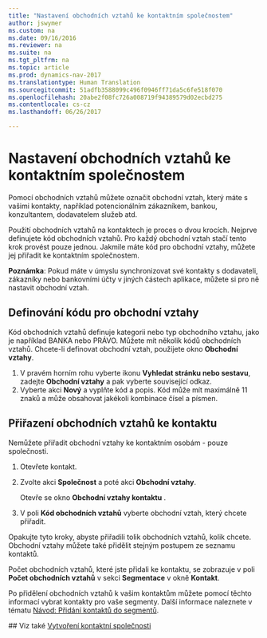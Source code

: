 ```yaml
---
title: "Nastavení obchodních vztahů ke kontaktním společnostem"
author: jswymer
ms.custom: na
ms.date: 09/16/2016
ms.reviewer: na
ms.suite: na
ms.tgt_pltfrm: na
ms.topic: article
ms.prod: dynamics-nav-2017
ms.translationtype: Human Translation
ms.sourcegitcommit: 51adfb3588099c496f0946ff71da5c6fe518f070
ms.openlocfilehash: 20abe2f08fc726a008719f94389579d02ecbd275
ms.contentlocale: cs-cz
ms.lasthandoff: 06/26/2017

---
```

# <a name="set-up-business-relations-on-contact-companies"></a>Nastavení obchodních vztahů ke kontaktním společnostem
Pomocí obchodních vztahů můžete označit obchodní vztah, který máte s vašimi kontakty, například potencionálním zákazníkem, bankou, konzultantem, dodavatelem služeb atd.

Použití obchodních vztahů na kontaktech je proces o dvou krocích. Nejprve definujete kód obchodních vztahů. Pro každý obchodní vztah stačí tento krok provést pouze jednou. Jakmile máte kód pro obchodní vztahy, můžete jej přiřadit ke kontaktním společnostem.

**Poznámka**: Pokud máte v úmyslu synchronizovat své kontakty s dodavateli, zákazníky nebo bankovními účty v jiných částech aplikace, můžete si pro ně nastavit obchodní vztah.

## <a name="define-a-business-relation-code"></a>Definování kódu pro obchodní vztahy
Kód obchodních vztahů definuje kategorii nebo typ obchodního vztahu, jako je například BANKA nebo PRÁVO. Můžete mít několik kódů obchodních vztahů. Chcete-li definovat obchodní vztah, použijete okno **Obchodní vztahy**.

1. V pravém horním rohu vyberte ikonu **Vyhledat stránku nebo sestavu**, zadejte **Obchodní vztahy** a pak vyberte související odkaz.
2. Vyberte akci **Nový** a vyplňte kód a popis. Kód může mít maximálně 11 znaků a může obsahovat jakékoli kombinace čísel a písmen.

## <a name="assign-business-relations-to-a-contact"></a>Přiřazení obchodních vztahů ke kontaktu
Nemůžete přiřadit obchodní vztahy ke kontaktním osobám - pouze společnosti.

1. Otevřete kontakt.
2. Zvolte akci **Společnost** a poté akci **Obchodní vztahy**.

    Otevře se okno **Obchodní vztahy kontaktu** .
3. V poli **Kód obchodních vztahů** vyberte obchodní vztah, který chcete přiřadit.

Opakujte tyto kroky, abyste přiřadili tolik obchodních vztahů, kolik chcete. Obchodní vztahy můžete také přidělit stejným postupem ze seznamu kontaktů.

Počet obchodních vztahů, které jste přidali ke kontaktu, se zobrazuje v poli **Počet obchodních vztahů** v sekci **Segmentace** v okně **Kontakt**.

Po přidělení obchodních vztahů k vašim kontaktům můžete pomocí těchto informací vybrat kontakty pro vaše segmenty. Další informace naleznete v tématu [Návod: Přidání kontaktů do segmentů](marketing-add-contact-segment.md).

##<a name="see-also"></a> Viz také
[Vytvoření kontaktní společnosti](marketing-create-contact-companies.md)

